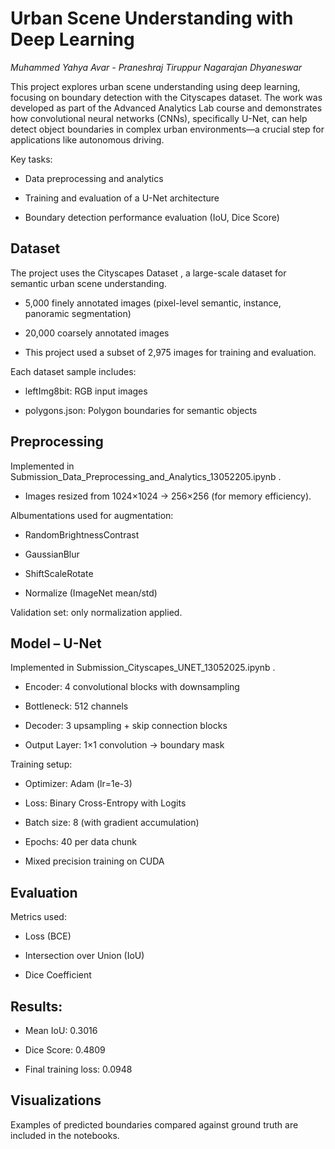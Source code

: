 # **Urban Scene Understanding with Deep Learning**
*Muhammed Yahya Avar - Praneshraj Tiruppur Nagarajan Dhyaneswar*

This project explores urban scene understanding using deep learning, focusing on boundary detection with the Cityscapes dataset.
The work was developed as part of the Advanced Analytics Lab course and demonstrates how convolutional neural networks (CNNs), specifically U-Net, can help detect object boundaries in complex urban environments—a crucial step for applications like autonomous driving.

Key tasks:

- Data preprocessing and analytics

- Training and evaluation of a U-Net architecture

- Boundary detection performance evaluation (IoU, Dice Score)

## Dataset

The project uses the Cityscapes Dataset
, a large-scale dataset for semantic urban scene understanding.

- 5,000 finely annotated images (pixel-level semantic, instance, panoramic segmentation)

- 20,000 coarsely annotated images

- This project used a subset of 2,975 images for training and evaluation.

Each dataset sample includes:

- leftImg8bit: RGB input images

- polygons.json: Polygon boundaries for semantic objects

## Preprocessing

Implemented in Submission_Data_Preprocessing_and_Analytics_13052205.ipynb
.

- Images resized from 1024×1024 → 256×256 (for memory efficiency).

Albumentations used for augmentation:

- RandomBrightnessContrast

- GaussianBlur

- ShiftScaleRotate

- Normalize (ImageNet mean/std)

Validation set: only normalization applied.

## Model – U-Net

Implemented in Submission_Cityscapes_UNET_13052025.ipynb
.

- Encoder: 4 convolutional blocks with downsampling

- Bottleneck: 512 channels

- Decoder: 3 upsampling + skip connection blocks

- Output Layer: 1×1 convolution → boundary mask

Training setup:

- Optimizer: Adam (lr=1e-3)

- Loss: Binary Cross-Entropy with Logits

- Batch size: 8 (with gradient accumulation)

- Epochs: 40 per data chunk

- Mixed precision training on CUDA

## Evaluation

Metrics used:

- Loss (BCE)

- Intersection over Union (IoU)

- Dice Coefficient

## Results:

- Mean IoU: 0.3016

- Dice Score: 0.4809

- Final training loss: 0.0948

## Visualizations

Examples of predicted boundaries compared against ground truth are included in the notebooks.
